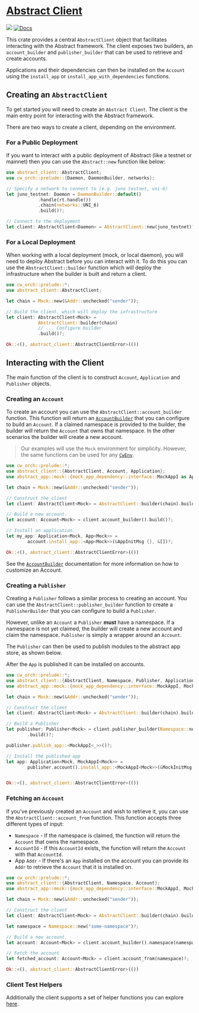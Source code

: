 # [Abstract Client](https://crates.io/abstract-client)

[![](https://img.shields.io/crates/v/abstract-client.svg)](https://crates.io/crates/abstract-client) [![Docs](https://docs.rs/abstract-client/badge.svg)](https://docs.rs/abstract-client)

This crate provides a central `AbstractClient` object that facilitates interacting with the Abstract framework. The client exposes two builders, an `account_builder` and `publisher_builder` that can be used to retrieve and create accounts.

Applications and their dependencies can then be installed on the `Account` using the `install_app` or `install_app_with_dependencies` functions.

## Creating an `AbstractClient`

To get started you will need to create an `Abstract Client`. The client is the main entry point for interacting with the Abstract framework.

There are two ways to create a client, depending on the environment.

### For a Public Deployment

If you want to interact with a public deployment of Abstract (like a testnet or mainnet) then you can use the `Abstract::new` function like below:

```rust ignore
use abstract_client::AbstractClient;
use cw_orch::prelude::{Daemon, DaemonBuilder, networks};

// Specify a network to connect to (e.g. juno testnet, uni-6) 
let juno_testnet: Daemon = DaemonBuilder::default()
            .handle(rt.handle())
            .chain(networks::UNI_6)
            .build()?;

// Connect to the deployment
let client: AbstractClient<Daemon> = AbstractClient::new(juno_testnet)?;
```

### For a Local Deployment

When working with a local deployment (mock, or local daemon), you will need to deploy Abstract before you can interact with it. To do this you can use the `AbstractClient::builder` function which will deploy the infrastructure when the builder is built and return a client.

```rust
use cw_orch::prelude::*;
use abstract_client::AbstractClient;

let chain = Mock::new(&Addr::unchecked("sender"));

// Build the client, which will deploy the infrastructure
let client: AbstractClient<Mock> = 
            AbstractClient::builder(chain)
            // ... Configure builder 
            .build()?;

Ok::<(), abstract_client::AbstractClientError>(())
```

## Interacting with the Client

The main function of the client is to construct `Account`, `Application` and `Publisher` objects.

### Creating an `Account`

To create an account you can use the `AbstractClient::account_builder` function. This function will return an [`AccountBuilder`](https://docs.rs/abstract-client/latest/abstract_client/struct.AccountBuilder.html) that you can configure to build an `Account`. If a claimed namespace is provided to the builder, the builder will return the `Account` that owns that namespace. In the other scenarios the builder will create a new account.

> Our examples will use the `Mock` environment for simplicity. However, the same functions can be used for any [`CwEnv`](https://docs.rs/cw-orch/latest/cw_orch/environment/trait.CwEnv.html).

```rust no_run
use cw_orch::prelude::*;
use abstract_client::{AbstractClient, Account, Application};
use abstract_app::mock::{mock_app_dependency::interface::MockAppI as App, MockInitMsg as AppInitMsg};

let chain = Mock::new(&Addr::unchecked("sender"));

// Construct the client
let client: AbstractClient<Mock> = AbstractClient::builder(chain).build()?;

// Build a new account.
let account: Account<Mock> = client.account_builder().build()?;

// Install an application.
let my_app: Application<Mock, App<Mock>> =
        account.install_app::<App<Mock>>(&AppInitMsg {}, &[])?;

Ok::<(), abstract_client::AbstractClientError>(())
```

See the [`AccountBuilder`](https://docs.rs/abstract-client/latest/abstract_client/struct.AccountBuilder.html) documentation for more information on how to customize an Account.

### Creating a `Publisher`

Creating a `Publisher` follows a similar process to creating an account. You can use the `AbstractClient::publisher_builder` function to create a `PublisherBuilder` that you can configure to build a `Publisher`.

However, unlike an `Account` a `Publisher` **must** have a namespace. If a namespace is not yet claimed, the builder will create a new account and claim the namespace. `Publisher` is simply a wrapper around an `Account`.

The `Publisher` can then be used to publish modules to the abstract app store, as shown below.

After the `App` is published it can be installed on accounts.

```rust
use cw_orch::prelude::*;
use abstract_client::{AbstractClient, Namespace, Publisher, Application};
use abstract_app::mock::{mock_app_dependency::interface::MockAppI, MockInitMsg};

let chain = Mock::new(&Addr::unchecked("sender"));

// Construct the client
let client: AbstractClient<Mock> = AbstractClient::builder(chain).build()?;

// Build a Publisher
let publisher: Publisher<Mock> = client.publisher_builder(Namespace::new("tester")?)
        .build()?;

publisher.publish_app::<MockAppI<_>>()?;

// Install the published app
let app: Application<Mock, MockAppI<Mock>> =
        publisher.account().install_app::<MockAppI<Mock>>(&MockInitMsg {}, &[])?;


Ok::<(), abstract_client::AbstractClientError>(())
```

### Fetching an `Account`

If you've previously created an `Account` and wish to retrieve it, you can use the `AbstractClient::account_from` function. This function accepts three different types of input:

- `Namespace` - If the namespace is claimed, the function will return the `Account` that owns the namespace.
- `AccountId` - If this `AccountId` exists, the function will return the `Account` with that `AccountId`.
- App `Addr` - If there's an `App` installed on the account you can provide its `Addr` to retrieve the `Account` that it is installed on.

```rust
use cw_orch::prelude::*;
use abstract_client::{AbstractClient, Namespace, Account};
use abstract_app::mock::{mock_app_dependency::interface::MockAppI, MockInitMsg};

let chain = Mock::new(&Addr::unchecked("sender"));

// Construct the client
let client: AbstractClient<Mock> = AbstractClient::builder(chain).build()?;

let namespace = Namespace::new("some-namespace")?;

// Build a new account.
let account: Account<Mock> = client.account_builder().namespace(namespace.clone()).build()?;

// Fetch the account
let fetched_account: Account<Mock> = client.account_from(namespace)?;

Ok::<(), abstract_client::AbstractClientError>(())
```

### Client Test Helpers

Additionally the client supports a set of helper functions you can explore <a href="https://docs.rs/abstract-client/latest/abstract_client/struct.AbstractClient.html" target="_blank">here</a>.
